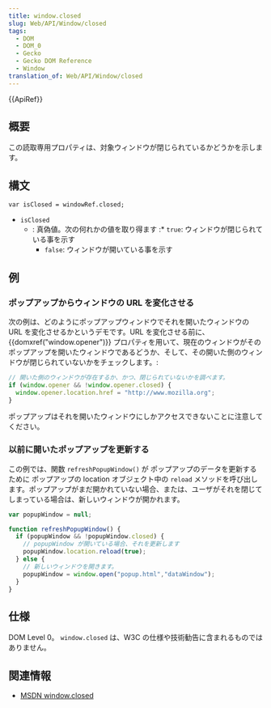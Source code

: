 ```yaml
---
title: window.closed
slug: Web/API/Window/closed
tags:
  - DOM
  - DOM_0
  - Gecko
  - Gecko DOM Reference
  - Window
translation_of: Web/API/Window/closed
---
```

{{ApiRef}}

## 概要

この読取専用プロパティは、対象ウィンドウが閉じられているかどうかを示します。

## 構文

    var isClosed = windowRef.closed;

- `isClosed`
  - : 真偽値。次の何れかの値を取り得ます :\* `true`: ウィンドウが閉じられている事を示す
    - `false`: ウィンドウが開いている事を示す

## 例

### ポップアップからウィンドウの URL を変化させる

次の例は、どのようにポップアップウィンドウでそれを開いたウィンドウの URL を変化させるかというデモです。URL を変化させる前に、 {{domxref("window.opener")}} プロパティを用いて、現在のウィンドウがそのポップアップを開いたウィンドウであるどうか、そして、その開いた側のウィンドウが閉じられていないかをチェックします。:

```js
// 開いた側のウィンドウが存在するか、かつ、閉じられていないかを調べます。
if (window.opener && !window.opener.closed) {
  window.opener.location.href = "http://www.mozilla.org";
}
```

ポップアップはそれを開いたウィンドウにしかアクセスできないことに注意してください。

### 以前に開いたポップアップを更新する

この例では、関数 `refreshPopupWindow()` が ポップアップのデータを更新するために ポップアップの location オブジェクト中の `reload` メソッドを呼び出します。ポップアップがまだ開かれていない場合、または、ユーザがそれを閉じてしまっている場合は、新しいウィンドウが開かれます。

```js
var popupWindow = null;

function refreshPopupWindow() {
  if (popupWindow && !popupWindow.closed) {
    // popupWindow が開いている場合、それを更新します
    popupWindow.location.reload(true);
  } else {
    // 新しいウィンドウを開きます。
    popupWindow = window.open("popup.html","dataWindow");
  }
}
```

## 仕様

DOM Level 0。 `window.closed` は、W3C の仕様や技術勧告に含まれるものではありません。

## 関連情報

- [MSDN window.closed](http://msdn.microsoft.com/ja-jp/library/ms533574.aspx)
